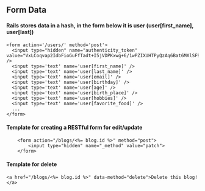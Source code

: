 ## Form Data

#### Rails stores data in a hash, in the form below it is user (user[first_name], user[last])
    <form action='/users/' method='post'>
      <input type="hidden" name="authenticity_token" value="VxLCoqvap2IdbFioGuFfTadt+I5jVDPKxwg+6/1wPZIXUHTPyQzAq6Bat6MXlSF9HYrxQN3aXSZWZqJPMf2HOw==" />
      <input type='text' name='user[first_name]' />
      <input type='text' name='user[last_name]' />
      <input type='text' name='user[email]' />
      <input type='text' name='user[birthday]' />
      <input type='text' name='user[age]' />
      <input type='text' name='user[birth_place]' />
      <input type='text' name='user[hobbies]' />
      <input type='text' name='user[favorite_food]' />
      ...
    </form>

#### Template for creating a RESTful form for edit/update

        <form action="/blogs/<%= blog.id %>" method="post">
            <input type="hidden" name="_method" value="patch">
        </form>

#### Template for delete

    <a href="/blogs/<%= blog.id %>" data-method="delete">Delete this blog!</a>
